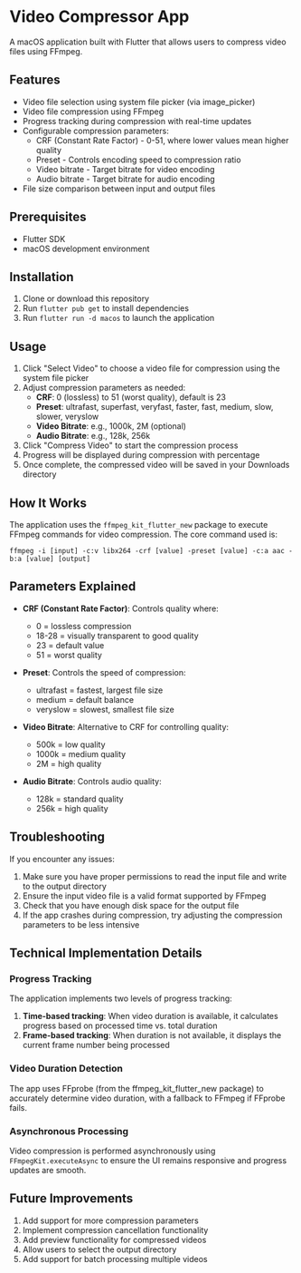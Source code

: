 # Video Compressor App

A macOS application built with Flutter that allows users to compress video files using FFmpeg.

## Features

- Video file selection using system file picker (via image_picker)
- Video file compression using FFmpeg
- Progress tracking during compression with real-time updates
- Configurable compression parameters:
  - CRF (Constant Rate Factor) - 0-51, where lower values mean higher quality
  - Preset - Controls encoding speed to compression ratio
  - Video bitrate - Target bitrate for video encoding
  - Audio bitrate - Target bitrate for audio encoding
- File size comparison between input and output files

## Prerequisites

- Flutter SDK
- macOS development environment

## Installation

1. Clone or download this repository
2. Run `flutter pub get` to install dependencies
3. Run `flutter run -d macos` to launch the application

## Usage

1. Click "Select Video" to choose a video file for compression using the system file picker
2. Adjust compression parameters as needed:
   - **CRF**: 0 (lossless) to 51 (worst quality), default is 23
   - **Preset**: ultrafast, superfast, veryfast, faster, fast, medium, slow, slower, veryslow
   - **Video Bitrate**: e.g., 1000k, 2M (optional)
   - **Audio Bitrate**: e.g., 128k, 256k
3. Click "Compress Video" to start the compression process
4. Progress will be displayed during compression with percentage
5. Once complete, the compressed video will be saved in your Downloads directory

## How It Works

The application uses the `ffmpeg_kit_flutter_new` package to execute FFmpeg commands for video compression. The core command used is:

```
ffmpeg -i [input] -c:v libx264 -crf [value] -preset [value] -c:a aac -b:a [value] [output]
```

## Parameters Explained

- **CRF (Constant Rate Factor)**: Controls quality where:
  - 0 = lossless compression
  - 18-28 = visually transparent to good quality
  - 23 = default value
  - 51 = worst quality

- **Preset**: Controls the speed of compression:
  - ultrafast = fastest, largest file size
  - medium = default balance
  - veryslow = slowest, smallest file size

- **Video Bitrate**: Alternative to CRF for controlling quality:
  - 500k = low quality
  - 1000k = medium quality
  - 2M = high quality

- **Audio Bitrate**: Controls audio quality:
  - 128k = standard quality
  - 256k = high quality

## Troubleshooting

If you encounter any issues:

1. Make sure you have proper permissions to read the input file and write to the output directory
2. Ensure the input video file is a valid format supported by FFmpeg
3. Check that you have enough disk space for the output file
4. If the app crashes during compression, try adjusting the compression parameters to be less intensive

## Technical Implementation Details

### Progress Tracking

The application implements two levels of progress tracking:

1. **Time-based tracking**: When video duration is available, it calculates progress based on processed time vs. total duration
2. **Frame-based tracking**: When duration is not available, it displays the current frame number being processed

### Video Duration Detection

The app uses FFprobe (from the ffmpeg_kit_flutter_new package) to accurately determine video duration, with a fallback to FFmpeg if FFprobe fails.

### Asynchronous Processing

Video compression is performed asynchronously using `FFmpegKit.executeAsync` to ensure the UI remains responsive and progress updates are smooth.

## Future Improvements

1. Add support for more compression parameters
2. Implement compression cancellation functionality
3. Add preview functionality for compressed videos
4. Allow users to select the output directory
5. Add support for batch processing multiple videos